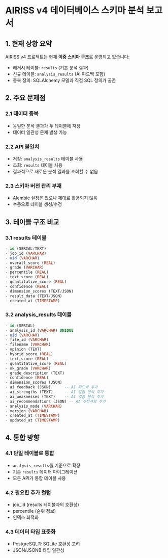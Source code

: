 # AIRISS v4 데이터베이스 스키마 분석 보고서

## 1. 현재 상황 요약

AIRISS v4 프로젝트는 현재 **이중 스키마 구조**로 운영되고 있습니다:
- 레거시 테이블: `results` (기본 분석 결과)
- 신규 테이블: `analysis_results` (AI 피드백 포함)
- 중복 정의: SQLAlchemy 모델과 직접 SQL 정의가 공존

## 2. 주요 문제점

### 2.1 데이터 중복
- 동일한 분석 결과가 두 테이블에 저장
- 데이터 일관성 문제 발생 가능

### 2.2 API 불일치
- 저장: `analysis_results` 테이블 사용
- 조회: `results` 테이블 사용
- 결과적으로 새로운 분석 결과를 조회할 수 없음

### 2.3 스키마 버전 관리 부재
- Alembic 설정은 있으나 제대로 활용되지 않음
- 수동으로 테이블 생성/수정

## 3. 테이블 구조 비교

### 3.1 results 테이블
```sql
- id (SERIAL/TEXT)
- job_id (VARCHAR)
- uid (VARCHAR)
- overall_score (REAL)
- grade (VARCHAR)
- percentile (REAL)
- text_score (REAL)
- quantitative_score (REAL)
- confidence (REAL)
- dimension_scores (TEXT/JSON)
- result_data (TEXT/JSON)
- created_at (TIMESTAMP)
```

### 3.2 analysis_results 테이블
```sql
- id (SERIAL)
- analysis_id (VARCHAR) UNIQUE
- uid (VARCHAR)
- file_id (VARCHAR)
- filename (VARCHAR)
- opinion (TEXT)
- hybrid_score (REAL)
- text_score (REAL)
- quantitative_score (REAL)
- ok_grade (VARCHAR)
- grade_description (TEXT)
- confidence (REAL)
- dimension_scores (JSON)
- ai_feedback (JSON)      -- AI 피드백 추가
- ai_strengths (TEXT)     -- AI 강점 분석 추가
- ai_weaknesses (TEXT)    -- AI 약점 분석 추가
- ai_recommendations (JSON) -- AI 추천사항 추가
- analysis_mode (VARCHAR)
- version (VARCHAR)
- created_at (TIMESTAMP)
- updated_at (TIMESTAMP)
```

## 4. 통합 방향

### 4.1 단일 테이블로 통합
- `analysis_results`를 기준으로 확장
- 기존 `results` 데이터 마이그레이션
- 모든 API가 통합 테이블 사용

### 4.2 필요한 추가 컬럼
- job_id (results 테이블과의 호환성)
- percentile (순위 정보)
- 인덱스 최적화

### 4.3 데이터 타입 표준화
- PostgreSQL과 SQLite 호환성 고려
- JSON/JSONB 타입 일관성
